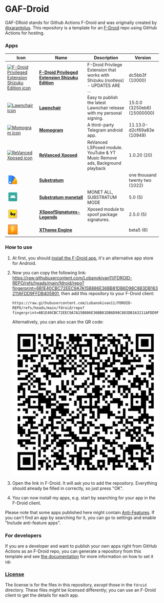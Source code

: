 # GAF-Droid

GAF-DRoid stands for Github Actions F-Droid and was originally created by [@xarantolus](https://github.com/xarantolus/fdroid).
This repository is a template for an [F-Droid](https://f-droid.org) repo using GitHub Actions for hosting.

### Apps

<!-- This table is auto-generated. Do not edit -->
| Icon | Name | Description | Version |
| --- | --- | --- | --- |
| <a href="https://github.com/Lobanokivan11/fdroid_shizuku_privileged_extension"><img src="fdroid/repo/icons/" alt="F-Droid Privileged Extension Shizuku Edition icon" width="36px" height="36px"></a> | [**F-Droid Privileged Extension Shizuku Edition**](https://github.com/Lobanokivan11/fdroid_shizuku_privileged_extension) | F-Droid Privilege Extension that works with Shizuku (rootless) - UPDATES ARE ... | dc5bb3f (10000) |
| <a href="https://github.com/Goooler/LawnchairRelease"><img src="fdroid/repo/icons/" alt="Lawnchair icon" width="36px" height="36px"></a> | [**Lawnchair**](https://github.com/Goooler/LawnchairRelease) | Easy to publish the latest Lawnchair release with my personal signing. | 15.0.0 (3250eb6) (15000000) |
| <a href="https://github.com/dic1911/Momogram"><img src="fdroid/repo/icons/" alt="Momogram icon" width="36px" height="36px"></a> | [**Momogram**](https://github.com/dic1911/Momogram) | A third-party Telegram android app. | 11.13.0-d2cf69a83e (10949) |
| <a href="https://github.com/chsbuffer/ReVancedXposed"><img src="fdroid/repo/icons/" alt="ReVanced Xposed icon" width="36px" height="36px"></a> | [**ReVanced Xposed**](https://github.com/chsbuffer/ReVancedXposed) | ReVanced LSPosed module. YouTube &amp; YT Music Remove ads, Background playback | 1.0.20 (20) |
| <a href="https://github.com/AndroidThemingRequiem/Substratum-apk"><img src="fdroid/repo/icons/projekt.substratum.1022.png" alt="Substratum icon" width="36px" height="36px"></a> | [**Substratum**](https://github.com/AndroidThemingRequiem/Substratum-apk) |  | one thousand twenty two (1022) |
| <a href="https://github.com/Lobanokivan11/Substratum-monetall"><img src="fdroid/repo/icons/substratum.monet.all.5.png" alt="Substratum monetall icon" width="36px" height="36px"></a> | [**Substratum monetall**](https://github.com/Lobanokivan11/Substratum-monetall) | MONET ALL, SUBSTRATUM MODE | 5.0 (5) |
| <a href="https://github.com/Lobanokivan11/XSpoofSignatures-Legends"><img src="fdroid/repo/icons/dev.materii.rushii.xspoofsignatures.5.png" alt="XSpoofSignatures-Legends icon" width="36px" height="36px"></a> | [**XSpoofSignatures-Legends**](https://github.com/Lobanokivan11/XSpoofSignatures-Legends) | Xposed module to spoof package signatures. | 2.5.0 (5) |
| <a href="https://github.com/AndroidThemingRequiem/Xtheme-Engine"><img src="fdroid/repo/icons/sg.ruqqq.XThemeEngine.6.png" alt="XTheme Engine icon" width="36px" height="36px"></a> | [**XTheme Engine**](https://github.com/AndroidThemingRequiem/Xtheme-Engine) |  | beta5 (6) |
<!-- end apps table -->

### How to use

1. At first, you should [install the F-Droid app](https://f-droid.org/), it's an alternative app store for Android.

2. Now you can copy the following link: https://raw.githubusercontent.com/Lobanokivan11/FDROID-REPO/refs/heads/main/fdroid/repo?fingerprint=6B1E40CBC72EEC9A7A15B886E36BB81DB6D98C883DB163211AFDD9FFDB405901, then add this repository to your F-Droid client:
   
   ```
   https://raw.githubusercontent.com/Lobanokivan11/FDROID-REPO/refs/heads/main/fdroid/repo?fingerprint=6B1E40CBC72EEC9A7A15B886E36BB81DB6D98C883DB163211AFDD9FFDB405901
   ```
   
    Alternatively, you can also scan the QR code:
   
   <p align="center">
      <img src=".github/qrcode.png?raw=true" alt="F-Droid repo QR code"/>
    </p>

3. Open the link in F-Droid. It will ask you to add the repository. Everything should already be filled in correctly, so just press "OK".

4. You can now install my apps, e.g. start by searching for your app in the F-Droid client.

Please note that some apps published here might contain [Anti-Features](https://f-droid.org/en/docs/Anti-Features/). If you can't find an app by searching for it, you can go to settings and enable "Include anti-feature apps".

### For developers

If you are a developer and want to publish your own apps right from GitHub Actions as an F-Droid repo, you can generate a repository from this template and see [the documentation](/docs/setup.md) for more information on how to set it up.

### [License](LICENSE)

The license is for the files in this repository, *except* those in the `fdroid` directory. These files *might* be licensed differently; you can use an F-Droid client to get the details for each app.
